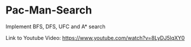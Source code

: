 # Pac-Man-Search
Implement BFS, DFS, UFC and A* search

Link to Youtube Video: https://www.youtube.com/watch?v=8LyDJ5lqXY0
